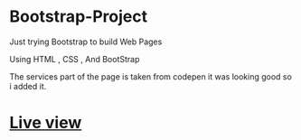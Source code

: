 # Bootstrap-Project
Just trying Bootstrap to build Web Pages

<p style="bold">Using HTML , CSS , And BootStrap </p>
The services part of the page is taken from codepen it was looking good so i added it.<br/>
<h1>
<a href="https://muhammad-waqar-uit.github.io/Bootstrap-Project/">Live view</a></h1>
